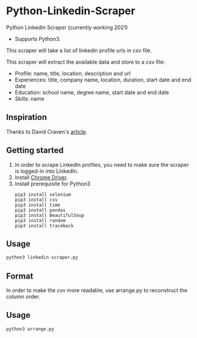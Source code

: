 # Python-Linkedin-Scraper
Python LinkedIn Scraper (currently working 2021)
* Supports Python3. 

This scraper will take a list of linkedin profile urls in csv file. 

This scraper will extract the available data and store to a csv file:
* Profile: name, title, location, description and url
* Experiences: title, company name, location, duration, start date and end date
* Education: school name, degree name, start date and end date
* Skills: name

## Inspiration
Thanks to David Craven's [article](https://www.linkedin.com/pulse/how-easy-scraping-data-from-linkedin-profiles-david-craven/).

## Getting started

1. In order to scrape LinkedIn profiles, you need to make sure the scraper is logged-in into LinkedIn. 
2. Install [Chrome Driver](https://sites.google.com/a/chromium.org/chromedriver/downloads).
3. Install prerequisite for Python3
    ```
    pip3 install selenium
    pip3 install csv
    pip3 install time
    pip3 install pandas
    pip3 install BeautifulSoup
    pip3 install random
    pip3 install traceback
    ```
    
## Usage
 ```Python
 python3 linkedin-scraper.py
 ```
 
 ## Format
 In order to make the csv more readable, use arrange.py to reconstruct the column order. 
 ## Usage
 ```Python
 python3 arrange.py
 ```
